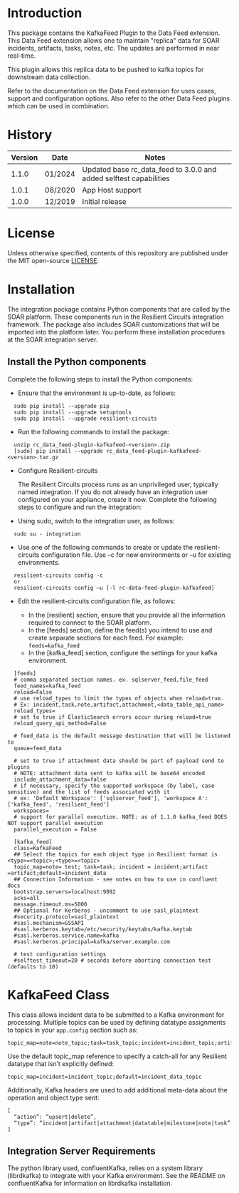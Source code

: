 # Introduction
This package contains the KafkaFeed Plugin to the Data Feed extension.  This Data Feed extension allows one to maintain "replica" data for SOAR incidents, artifacts, tasks, notes, etc.  The updates are performed in near real-time.

This plugin allows this replica data to be pushed to kafka topics for downstream data collection.

Refer to the documentation on the Data Feed extension for uses cases, support and configuration options. Also refer to the other Data Feed plugins which can be used in combination.

# History
| Version | Date | Notes |
| ------- | ---- | ----- |
| 1.1.0   | 01/2024 | Updated base rc_data_feed to 3.0.0 and added selftest capabilities |
| 1.0.1   | 08/2020 | App Host support |
| 1.0.0   | 12/2019 | Initial release |

# License

Unless otherwise specified, contents of this repository are published under the MIT open-source
[LICENSE](LICENSE).

# Installation
  The integration package contains Python components that are called by the SOAR platform. These components run in the Resilient Circuits integration framework. The package also includes SOAR customizations that will be imported into the platform later.
  You perform these installation procedures at the SOAR integration server.

## Install the Python components
  Complete the following steps to install the Python components:
* Ensure that the environment is up-to-date, as follows:
```
  sudo pip install --upgrade pip
  sudo pip install --upgrade setuptools
  sudo pip install --upgrade resilient-circuits
```
* Run the following commands to install the package:
```
  unzip rc_data_feed-plugin-kafkafeed-<version>.zip
  [sudo] pip install --upgrade rc_data_feed-plugin-kafkafeed-<version>.tar.gz
```
* Configure Resilient-circuits

  The Resilient Circuits process runs as an unprivileged user, typically named integration. If you do not already have an integration user configured on your appliance, create it now.
  Complete the following steps to configure and run the integration:
* Using sudo, switch to the integration user, as follows:
```
  sudo su - integration
```
* Use one of the following commands to create or update the resilient-circuits configuration file. Use –c for new environments or –u for existing environments.
```
  resilient-circuits config -c
  or
  resilient-circuits config –u [-l rc-data-feed-plugin-kafkafeed]
```
* Edit the resilient-circuits configuration file, as follows:

  - In the [resilient] section, ensure that you provide all the information required to connect to the SOAR platform.
  - In the [feeds] section, define the feed(s) you intend to use and create separate sections for each feed. For example:
    `feeds=kafka_feed`
  - In the [kafka_feed] section, configure the settings for your kafka environment.
```
  [feeds]
  # comma separated section names. ex. sqlserver_feed,file_feed
  feed_names=kafka_feed
  reload=False
  # use reload_types to limit the types of objects when reload=true.
  # Ex: incident,task,note,artifact,attachment,<data_table_api_name>
  reload_types=
  # set to true if ElasticSearch errors occur during reload=true
  reload_query_api_method=False

  # feed_data is the default message destination that will be listened to
  queue=feed_data

  # set to true if attachment data should be part of payload send to plugins
  # NOTE: attachment data sent to kafka will be base64 encoded
  include_attachment_data=false
  # if necessary, specify the supported workspace (by label, case sensitive) and the list of feeds associated with it
  # ex: 'Default Workspace': ['sqlserver_feed'], 'workspace A': ['kafka_feed', 'resilient_feed']
  workspaces=
  # support for parallel execution. NOTE: as of 1.1.0 kafka_feed DOES NOT support parallel execution
  parallel_execution = False

  [kafka_feed]
  class=KafkaFeed
  ## Select the topics for each object type in Resilient format is <type>=<topic>;<type>=<topic>
  topic_map=note= test; task=task; incident = incident;artifact =artifact;default=incident_data
  ## Connection Information - see notes on how to use in confluent docs
  bootstrap.servers=localhost:9092
  acks=all
  message.timeout.ms=5000
  ## Optional for Kerberos - uncomment to use sasl_plaintext
  #security.protocol=sasl_plaintext
  #sasl.mechanism=GSSAPI
  #sasl.kerberos.keytab=/etc/security/keytabs/kafka.keytab
  #sasl.kerberos.service.name=kafka
  #sasl.kerberos.principal=kafka/server.example.com

  # test configuration settings
  #selftest_timeout=20 # seconds before aborting connection test (defaults to 10)
```

# KafkaFeed Class
This class allows incident data to be submitted to a Kafka environment for processing. Multiple topics can be used by
defining datatype assignments to topics in your `app.config` section such as:
```
topic_map=note=note_topic;task=task_topic;incident=incident_topic;artifact=artifact_topic
```
Use the default topic_map reference to specify a catch-all for any Resilient datatype that isn’t explicitly defined:
```
topic_map=incident=incident_topic;default=incident_data_topic
```

Additionally, Kafka headers are used to add additional meta-data about the operation and object type sent:
```
[
  “action”: “upsert|delete”,
  “type”: “incident|artifact|attachment|datatable|milestone|note|task”
]
```
## Integration Server Requirements
The python library used, confluentKafka, relies on a system library (librdkafka) to integrate with your Kafka environment. See the README on confluentKafka for information on librdkafka installation.
